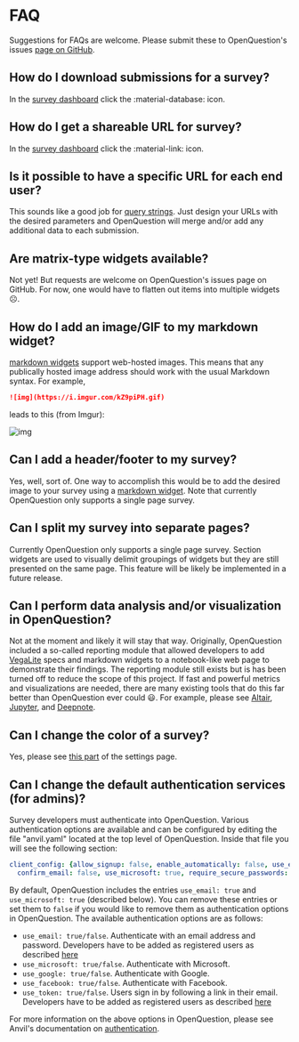 # FAQ
Suggestions for FAQs are welcome. Please submit these to OpenQuestion's
issues [page on GitHub](https://github.com/Alcampopiano/OpenQuestion).

## How do I download submissions for a survey?
In the [survey dashboard](survey_dev.md#survey-dashboard) click
the :material-database: icon.

## How do I get a shareable URL for survey?
In the [survey dashboard](survey_dev.md#survey-dashboard) click
the :material-link: icon.

## Is it possible to have a specific URL for each end user?
This sounds like a good job for
[query strings](advanced.md#adding-data-to-submissions-using-query-strings).
Just design your URLs with the desired parameters and OpenQuestion
will merge and/or add any additional data to each submission.

## Are matrix-type widgets available?
Not yet! But requests are welcome on OpenQuestion's issues page on GitHub.
For now, one would have to flatten out items into multiple
widgets ☹️.

## How do I add an image/GIF to my markdown widget?
[markdown widgets](widgets.md#markdown) support web-hosted images. This means
that any publically hosted image address should work with the usual
Markdown syntax. For example,

```markdown
![img](https://i.imgur.com/kZ9piPH.gif)
```

leads to this (from Imgur):

![img](https://i.imgur.com/kZ9piPH.gif)

## Can I add a header/footer to my survey?
Yes, well, sort of. One way to accomplish this would be to add the desired image
to your survey using a [markdown widget](widgets.md#markdown). Note that
currently OpenQuestion only supports a single page survey.

## Can I split my survey into separate pages?
Currently OpenQuestion only supports a single page survey. Section widgets
are used to visually delimit groupings of widgets but they are still presented
on the same page. This feature will be likely be implemented in a future release.

## Can I perform data analysis and/or visualization in OpenQuestion?
Not at the moment and likely it will stay that way. Originally, OpenQuestion included a 
so-called reporting module that allowed developers to 
add [VegaLite](https://vega.github.io/vega-lite/) specs 
and markdown widgets to a notebook-like web page to demonstrate their
findings. The reporting module still exists 
but is has been turned off to reduce the scope of this project. 
If fast and powerful metrics and visualizations are needed, there are many existing 
tools that do this far better than OpenQuestion ever could 😃.
For example, please see [Altair](https://altair-viz.github.io/), 
[Jupyter](https://jupyterlab.readthedocs.io/en/stable/), and [Deepnote](https://deepnote.com/).

## Can I change the color of a survey?
Yes, please see [this part](settings.md#survey-color) of the settings page.

## Can I change the default authentication services (for admins)?
Survey developers must authenticate into OpenQuestion. Various authentication options are available 
and can be configured by editing the file "anvil.yaml" located at the top level of OpenQuestion.
Inside that file you will see the following section:

```yaml
client_config: {allow_signup: false, enable_automatically: false, use_email: true,
  confirm_email: false, use_microsoft: true, require_secure_passwords: true}
```

By default, OpenQuestion includes the entries `use_email: true` and `use_microsoft: true` (described below).
You can remove these entries or set them to `false` if you would like to remove them as 
authentication options in OpenQuestion. The available authentication options are as follows:

- `use_email: true/false`. Authenticate with an email address and password. 
    Developers have to be added as registered users as described 
    [here](installation.md#adding-developers-and-administrators-as-users)
- `use_microsoft: true/false`. Authenticate with Microsoft.
- `use_google: true/false`. Authenticate with Google.
- `use_facebook: true/false`. Authenticate with Facebook.
- `use_token: true/false`. Users sign in by following a link in their email.
    Developers have to be added as registered users as described 
    [here](installation.md#adding-developers-and-administrators-as-users)

For more information on the above options in OpenQuestion, please see Anvil's documentation on
[authentication](https://anvil.works/docs/users/authentication_choices.html). 


